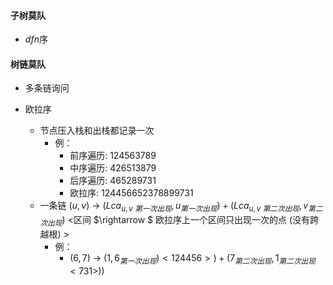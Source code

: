 #### 子树莫队

* $dfn$序



#### 树链莫队

* 多条链询问

* 欧拉序
  * 节点压入栈和出栈都记录一次
    * 例：
      * 前序遍历$:\ 124563789$
      * 中序遍历$:\ 426513879$
      * 后序遍历$:\ 465289731$
      * 欧拉序$:\ 124456652378899731$
  * 一条链 $(u,v)\ \rightarrow\ (Lca_{u,v\ 第一次出现},u_{第一次出现})+(Lca_{u,v\ 第二次出现},v_{第二次出现})\ <$区间 $\rightarrow $ 欧拉序上一个区间只出现一次的点 $($没有跨越根$)\ >$
    * 例： 
      * $(6,7)\ \to\ (1,6_{第一次出现})<124456>)+(7_{第二次出现},1_{第二次出现}<731>))$



